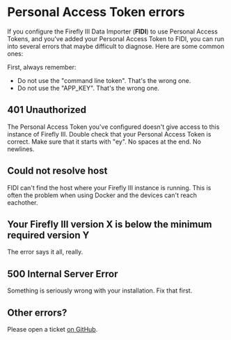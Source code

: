 # Personal Access Token errors

If you configure the Firefly III Data Importer (**FIDI**) to use Personal Access Tokens, and you've added your Personal Access Token to FIDI, you can run into several errors that maybe difficult to diagnose. Here are some common ones:

First, always remember:

- Do not use the "command line token". That's the wrong one.
- Do not use the "APP_KEY". That's the wrong one.

## 401 Unauthorized

The Personal Access Token you've configured doesn't give access to this instance of Firefly III. Double check that your Personal Access Token is correct. Make sure that it starts with "ey". No spaces at the end. No newlines.

## Could not resolve host

FIDI can't find the host where your Firefly III instance is running. This is often the problem when using Docker and the devices can't reach eachother.

## Your Firefly III version X is below the minimum required version Y

The error says it all, really.

## 500 Internal Server Error

Something is seriously wrong with your installation. Fix that first.

## Other errors?

Please open a ticket [on GitHub](https://github.com/firefly-iii/firefly-iii/).